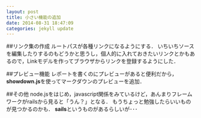 ```yaml
---
layout: post
title: 小さい機能の追加
date: 2014-08-31 18:47:09
categories: jekyll update
---
```

##リンク集の作成
ルートパスが各種リンクになるようにする．
いちいちソースを編集したりするのもどうかと思うし，個人的に入れておきたいリンクとかもあるので，Linkモデルを作ってブラウザからリンクを登録するようにした．

##プレビュー機能
レポートを書くのにプレビューがあると便利だから，
**showdown.js**を使ってマークダウンのプレビューを追加．

##その他
node.jsをはじめ，javascript関係をみているけど，あんまりフレームワークがrailsから見ると「うん？」となる．
もうちょっと勉強したらいいものが見つかるのかも．
**sails**というものがあるらしいが･･･

